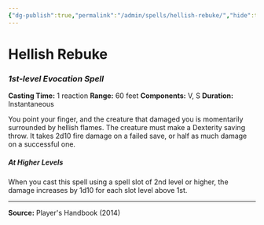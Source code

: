 ```yaml
---
{"dg-publish":true,"permalink":"/admin/spells/hellish-rebuke/","hide":true,"updated":"2025-08-11T11:53:30.915+01:00"}
---
```


# Hellish Rebuke
### *1st-level Evocation Spell*
**Casting Time:** 1 reaction
**Range:** 60 feet
**Components:** V, S
**Duration:** Instantaneous

You point your finger, and the creature that damaged you is momentarily surrounded by hellish flames. The creature must make a Dexterity saving throw. It takes 2d10 fire damage on a failed save, or half as much damage on a successful one.

##### At Higher Levels
When you cast this spell using a spell slot of 2nd level or higher, the damage increases by 1d10 for each slot level above 1st.

---
**Source:** Player's Handbook (2014)